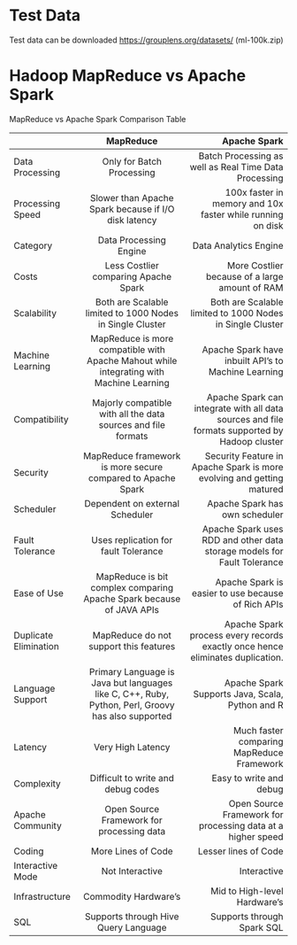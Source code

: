 # Test Data
Test data can be downloaded https://grouplens.org/datasets/ (ml-100k.zip)

# Hadoop MapReduce vs Apache Spark

MapReduce vs Apache Spark Comparison Table

||MapReduce|Apache Spark|
|:--|:--:|--:|
|Data Processing|Only for Batch Processing|Batch Processing as well as Real Time Data Processing|
|Processing Speed|Slower than Apache Spark because if I/O disk latency|100x faster in memory and 10x faster while running on disk|
|Category|Data Processing Engine|Data Analytics Engine|
|Costs|Less Costlier comparing Apache Spark|More Costlier because of a large amount of RAM|
|Scalability|Both are Scalable limited to 1000 Nodes in Single Cluster|Both are Scalable limited to 1000 Nodes in Single Cluster|
|Machine Learning|MapReduce is more compatible with Apache Mahout while integrating with Machine Learning|Apache Spark have inbuilt API’s to Machine Learning|
|Compatibility|Majorly compatible with all the data sources and file formats|Apache Spark can integrate with all data sources and file formats supported by Hadoop cluster|
|Security|MapReduce framework is more secure compared to Apache Spark|Security Feature in Apache Spark is more evolving and getting matured|
|Scheduler|Dependent on external Scheduler|Apache Spark has own scheduler|
|Fault Tolerance|Uses replication for fault Tolerance|Apache Spark uses RDD and other data storage models for Fault Tolerance|
|Ease of Use|MapReduce is bit complex comparing Apache Spark because of JAVA APIs|Apache Spark is easier to use because of Rich APIs|
|Duplicate Elimination|MapReduce do not support this features|Apache Spark process every records exactly once hence eliminates duplication.|
|Language Support|Primary Language is Java but languages like C, C++, Ruby, Python, Perl, Groovy has also supported|Apache Spark Supports Java, Scala, Python and R|
|Latency|Very High Latency|Much faster comparing MapReduce Framework|
|Complexity|Difficult to write and debug codes|Easy to write and debug|
|Apache Community|Open Source Framework for processing data|Open Source Framework for processing data at a higher speed|
|Coding|More Lines of Code|Lesser lines of Code|
|Interactive Mode|Not Interactive|Interactive|
|Infrastructure|Commodity Hardware’s|Mid to High-level Hardware’s|
|SQL|Supports through Hive Query Language|Supports through Spark SQL|
